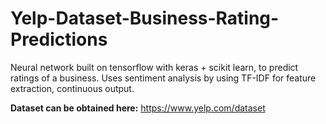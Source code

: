 # Yelp-Dataset-Business-Rating-Predictions
Neural network built on tensorflow with keras + scikit learn, to predict ratings of a business. Uses sentiment analysis by using TF-IDF for feature extraction, continuous output. 

**Dataset can be obtained here:** https://www.yelp.com/dataset
